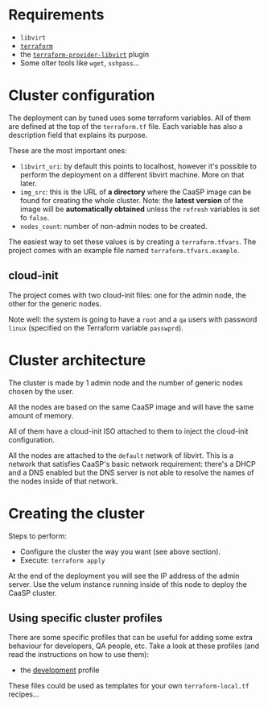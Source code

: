 
# Requirements

* `libvirt`
* [`terraform`](https://github.com/hashicorp/terraform)
* the [`terraform-provider-libvirt`](https://github.com/dmacvicar/terraform-provider-libvirt) plugin
* Some olter tools like `wget`, `sshpass`...

# Cluster configuration

The deployment can by tuned uses some terraform variables. All of them
are defined at the top of the `terraform.tf` file. Each variable has also a
description field that explains its purpose.

These are the most important ones:

  * `libvirt_uri`: by default this points to localhost, however it's possible
    to perform the deployment on a different libvirt machine. More on that later.
  * `img_src`: this is the URL of **a directory** where the CaaSP image 
    can be found for creating the whole cluster. Note: the
    **latest version** of the image will be **automatically obtained**
    unless the `refresh` variables is set fo `false`.
  * `nodes_count`: number of non-admin nodes to be created.

The easiest way to set these values is by creating a `terraform.tfvars`. The
project comes with an example file named `terraform.tfvars.example`.

## cloud-init

The project comes with two cloud-init files: one for the admin node, the other
for the generic nodes.

Note well: the system is going to have a `root` and a `qa` users with password
`linux` (specified on the Terraform variable `passwprd`).

# Cluster architecture

The cluster is made by 1 admin node and the number of generic nodes chosen by
the user.

All the nodes are based on the same CaaSP image and will have the same amount of
memory.

All of them have a cloud-init ISO attached to them to inject the cloud-init
configuration.

All the nodes are attached to the `default` network of libvirt. This is a network
that satisfies CaaSP's basic network requirement: there's a DHCP and a DNS
enabled but the DNS server is not able to resolve the names of the nodes inside
of that network.

# Creating the cluster

Steps to perform:

  * Configure the cluster the way you want (see above section).
  * Execute: `terraform apply`

At the end of the deployment you will see the IP address of the admin server.
Use the velum instance running inside of this node to deploy the CaaSP cluster.

## Using specific cluster profiles

There are some specific profiles that can be useful for adding some extra
behaviour for developers, QA people, etc.
Take a look at these profiles (and read the instructions on how to use them):

* the [development](profiles/devel) profile

These files could be used as templates for your own `terraform-local.tf` recipes...

